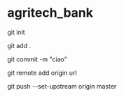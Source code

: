 # agritech_bank 
git init 


git add . 


git commit -m "ciao" 


git remote add origin url 


git push --set-upstream origin master 



